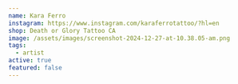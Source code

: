 ```yaml
---
name: Kara Ferro
instagram: https://www.instagram.com/karaferrotattoo/?hl=en
shop: Death or Glory Tattoo CA
image: /assets/images/screenshot-2024-12-27-at-10.38.05-am.png
tags:
  - artist
active: true
featured: false
---
```

